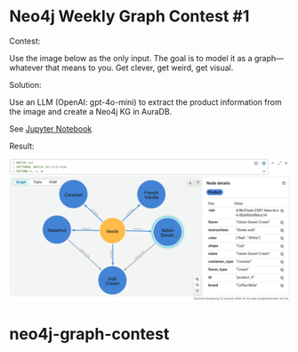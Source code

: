 # Neo4j Weekly Graph Contest #1

Contest:

Use the image below as the only input. The goal is to model it as a graph—whatever that means to you. Get clever, get weird, get visual.
[](images/contest1.jpeg)

Solution:

Use an LLM (OpenAI: gpt-4o-mini) to extract the product information from the image and create a Neo4j KG in AuraDB.

See [Jupyter Notebook](notebooks/contest1.ipynb)

Result:

![](images/contest1_graph.png)



# neo4j-graph-contest

